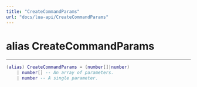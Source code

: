 ```yaml
---
title: "CreateCommandParams"
url: "docs/lua-api/CreateCommandParams"
---
```

# alias CreateCommandParams
---



```lua
(alias) CreateCommandParams = (number[]|number)
    | number[] -- An array of parameters.
    | number -- A single parameter.

```




